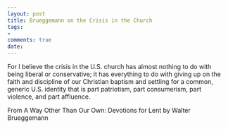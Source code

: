 ```yaml
---
layout: post
title: Brueggemann on the Crisis in the Church
tags:
- 
comments: true
date: 
---
```


For I believe the crisis in the U.S. church has almost nothing to do with being liberal or conservative; it has everything to do with giving up on the faith and discipline of our Christian baptism and settling for a common, generic U.S. identity that is part patriotism, part consumerism, part violence, and part affluence.

From A Way Other Than Our Own: Devotions for Lent by Walter Brueggemann
